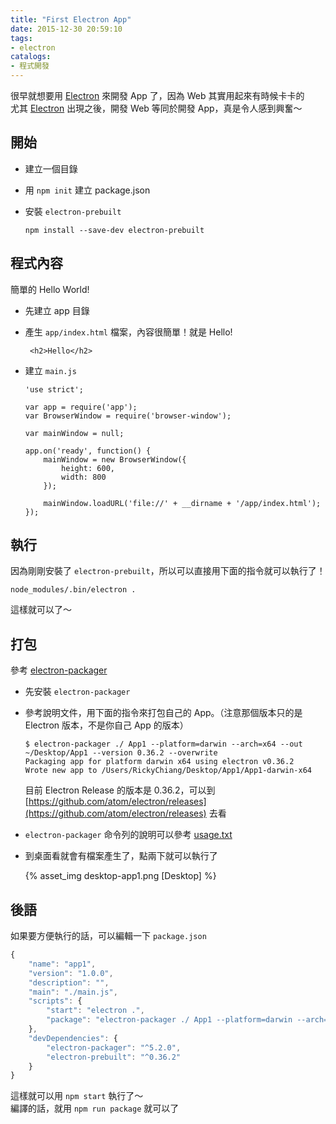 ```yaml
---
title: "First Electron App"
date: 2015-12-30 20:59:10
tags:
- electron
catalogs:
- 程式開發
---
```


很早就想要用 [Electron][Electron] 來開發 App 了，因為 Web 其實用起來有時候卡卡的  
尤其 [Electron][Electron] 出現之後，開發 Web 等同於開發 App，真是令人感到興奮～  

<!--more-->

## 開始

* 建立一個目錄
* 用 `npm init` 建立 package.json
* 安裝 `electron-prebuilt`

  ```
  npm install --save-dev electron-prebuilt
  ```

## 程式內容

簡單的 Hello World!   

* 先建立 app 目錄
* 產生 `app/index.html` 檔案，內容很簡單！就是 Hello!  

  ```
   <h2>Hello</h2>
  ```
* 建立 `main.js`  

  ```
  'use strict';

  var app = require('app');
  var BrowserWindow = require('browser-window');

  var mainWindow = null;

  app.on('ready', function() {
      mainWindow = new BrowserWindow({
          height: 600,
          width: 800
      });

      mainWindow.loadURL('file://' + __dirname + '/app/index.html');
  });
  ```

## 執行

因為剛剛安裝了 `electron-prebuilt`，所以可以直接用下面的指令就可以執行了！  

```
node_modules/.bin/electron .
```

這樣就可以了～  

## 打包

參考 [electron-packager](https://www.npmjs.com/package/electron-packager)  

* 先安裝 `electron-packager`
* 參考說明文件，用下面的指令來打包自己的 App。（注意那個版本只的是 Electron 版本，不是你自己 App 的版本）

  ```
  $ electron-packager ./ App1 --platform=darwin --arch=x64 --out ~/Desktop/App1 --version 0.36.2 --overwrite
  Packaging app for platform darwin x64 using electron v0.36.2
  Wrote new app to /Users/RickyChiang/Desktop/App1/App1-darwin-x64
  ```

  目前 Electron Release 的版本是 0.36.2，可以到 [https://github.com/atom/electron/releases](https://github.com/atom/electron/releases) 去看  
* `electron-packager` 命令列的說明可以參考 [usage.txt](https://github.com/maxogden/electron-packager/blob/master/usage.txt)
* 到桌面看就會有檔案產生了，點兩下就可以執行了  

  {% asset_img desktop-app1.png [Desktop] %} 


## 後語

如果要方便執行的話，可以編輯一下 `package.json`

```javascript
{
    "name": "app1",
    "version": "1.0.0",
    "description": "",
    "main": "./main.js",
    "scripts": {
        "start": "electron .",
        "package": "electron-packager ./ App1 --platform=darwin --arch=x64 --out ~/Desktop/App1 --version 0.36.2 --overwrite"
    },
    "devDependencies": {
        "electron-packager": "^5.2.0",
        "electron-prebuilt": "^0.36.2"
    }
}
```

這樣就可以用 `npm start` 執行了～  
編譯的話，就用 `npm run package` 就可以了


[Electron]: http://electron.atom.io
